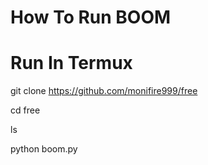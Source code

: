 # How To Run BOOM
# Run In Termux

git clone https://github.com/monifire999/free

cd free

ls

python boom.py

